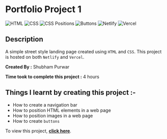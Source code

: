 # Portfolio Project 1

![HTML](https://img.shields.io/badge/-HTML-red)
![CSS](https://img.shields.io/badge/-CSS-brightgreen)
![CSS Positions](https://img.shields.io/badge/-CSS%20Positions-blue)
![Buttons](https://img.shields.io/badge/-Buttons-orange)
![Netlify](https://img.shields.io/badge/-Netlify-green)
![Vercel](https://img.shields.io/badge/-Vercel-blueviolet)

## Description

A simple street style landing page created using
`HTML` and `CSS`. This project is hosted on both `Netlify` and `Vercel`.

**Created By :** Shubham Purwar

**Time took to complete this project :** 4 hours

## Things I learnt by creating this project :-

- How to create a navigation bar
- How to position HTML elements in a web page
- How to position images in a web page
- How to create `buttons`

To view this project, [**click here**](https://portfolio-project-1-five.vercel.app/).
